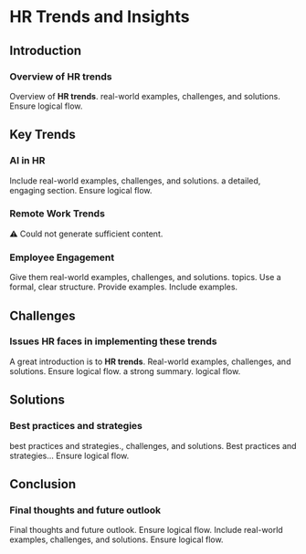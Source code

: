 <meta name='description' content='Discover the latest **HR trends** and strategies.
'>
<meta name='description' content='Discover the latest **HR trends** and strategies.
'>

# HR Trends and Insights

## Introduction

### Overview of **HR trends**

Overview of **HR trends**.
real-world examples, challenges, and solutions.
Ensure logical flow.
## Key Trends

### **AI in HR**

Include real-world examples, challenges, and solutions.
a detailed, engaging section.
Ensure logical flow.
### Remote Work Trends

⚠️ Could not generate sufficient content.
### Employee Engagement

Give them real-world examples, challenges, and solutions.
topics.
Use a formal, clear structure.
Provide examples.
Include examples.
## Challenges

### Issues HR faces in implementing these trends

A great introduction is to **HR trends**.
Real-world examples, challenges, and solutions.
Ensure logical flow.
a strong summary.
logical flow.
## Solutions

### Best practices and strategies

best practices and strategies., challenges, and solutions.
Best practices and strategies...
Ensure logical flow.
## Conclusion

### Final thoughts and future outlook

Final thoughts and future outlook.
Ensure logical flow.
Include real-world examples, challenges, and solutions.
Ensure logical flow.